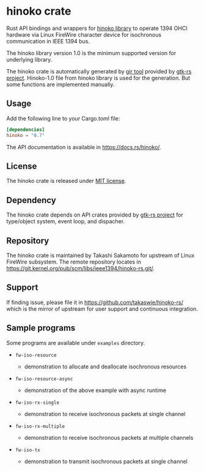 # hinoko crate

Rust API bindings and wrappers for
[hinoko library](https://git.kernel.org/pub/scm/libs/ieee1394/libhinoko.git/) to operate 1394 OHCI
hardware via Linux FireWire character device for isochronous communication in IEEE 1394 bus.

The hinoko library version 1.0 is the minimum supported version for underlying library.

The hinoko crate is automatically generated by [gir tool](https://gtk-rs.org/gir/book/) provided
by [gtk-rs project](https://gtk-rs.org/). Hinoko-1.0 file from hinoko library is used for the
generation. But some functions are implemented manually.

## Usage

Add the following line to your Cargo.toml file:

```toml
[dependencies]
hinoko = "0.7"
```

The API documentation is available in <https://docs.rs/hinoko/>.

## License

The hinoko crate is released under [MIT license](https://spdx.org/licenses/MIT.html).

## Dependency

The hinoko crate depends on API crates provided by [gtk-rs project](https://gtk-rs.org/) for
type/object system, event loop, and dispacher.

## Repository

The hinoko crate is maintained by Takashi Sakamoto for upstream of Linux FireWire subsystem.
The remote repository locates in <https://git.kernel.org/pub/scm/libs/ieee1394/hinoko-rs.git/>.

## Support

If finding issue, please file it in <https://github.com/takaswie/hinoko-rs/> which is the mirror of
upstream for user support and continuous integration.

## Sample programs
Some programs are available under `examples` directory.

* `fw-iso-resource`
    * demonstration to allocate and deallocate isochronous resources

* `fw-iso-resource-async`
    * demonstration of the above example with async runtime

* `fw-iso-rx-single`
    * demonstration to receive isochronous packets at single channel

* `fw-iso-rx-multiple`
    * demonstration to receive isochronous packets at multiple channels

* `fw-iso-tx`
    * demonstration to transmit isochronous packets at single channel
